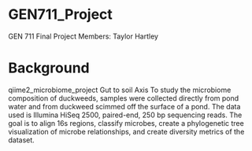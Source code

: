 # GEN711_Project
GEN 711 Final Project
Members: Taylor Hartley
# Background
qiime2_microbiome_project
Gut to soil Axis
To study the microbiome composition of duckweeds, samples were collected directly from pond water and from duckweed scimmed off the surface of a pond. 
The data used is Illumina HiSeq 2500, paired-end, 250 bp sequencing reads.
The goal is to align 16s regions, classify microbes, create a phylogenetic tree visualization of microbe relationships, and create diversity metrics of the dataset.
